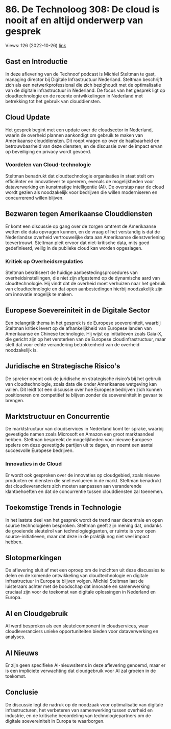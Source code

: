 # 86. De Technoloog 308: De cloud is nooit af en altijd onderwerp van gesprek
Views: 126 (2022-10-26) [link](https://www.youtube.com/watch?v=WaM-mUqdviQ)


 ## Gast en Introductie
In deze aflevering van de Technoof podcast is Michiel Steltman te gast, managing director bij Digitale Infrastructuur Nederland. Steltman beschrijft zich als een netwerkprofessional die zich bezighoudt met de optimalisatie van de digitale infrastructuur in Nederland. De focus van het gesprek ligt op cloudtechnologie en de recente ontwikkelingen in Nederland met betrekking tot het gebruik van clouddiensten.

## Cloud Update
Het gesprek begint met een update over de cloudsector in Nederland, waarin de overheid plannen aankondigt om gebruik te maken van Amerikaanse clouddiensten. Dit roept vragen op over de haalbaarheid en betrouwbaarheid van deze diensten, en de discussie over de impact ervan op beveiliging en privacy wordt gevoerd.

### Voordelen van Cloud-technologie
Steltman benadrukt dat cloudtechnologie organisaties in staat stelt om efficiënter en innovatiever te opereren, evenals de mogelijkheden voor dataverwerking en kunstmatige intelligentie (AI). De overstap naar de cloud wordt gezien als noodzakelijk voor bedrijven die willen moderniseren en concurrerend willen blijven.

## Bezwaren tegen Amerikaanse Clouddiensten
Er komt een discussie op gang over de zorgen omtrent de Amerikaanse wetten die data opvragen kunnen, en de vraag of het verstandig is dat de Nederlandse overheid vertrouwelijke data aan Amerikaanse dienstverlening toevertrouwt. Steltman pleit ervoor dat niet-kritische data, mits goed gedefinieerd, veilig in de publieke cloud kan worden opgeslagen.

### Kritiek op Overheidsregulaties
Steltman bekritiseert de huidige aanbestedingsprocedures van overheidsinstellingen, die niet zijn afgestemd op de dynamische aard van cloudtechnologie. Hij vindt dat de overheid moet verhuizen naar het gebruik van cloudtechnologie en dat open aanbestedingen hierbij noodzakelijk zijn om innovatie mogelijk te maken.

## Europese Soevereiniteit in de Digitale Sector
Een belangrijk thema in het gesprek is de Europese soevereiniteit, waarbij Steltman kritiek levert op de afhankelijkheid van Europese landen van Amerikaanse en Chinese technologie. Hij wijst op initiatieven zoals Gaia-X, die gericht zijn op het versterken van de Europese cloudinfrastructuur, maar stelt dat voor echte verandering betrokkenheid van de overheid noodzakelijk is. 

## Juridische en Strategische Risico's
De spreker noemt ook de juridische en strategische risico’s bij het gebruik van cloudtechnologie, zoals data die onder Amerikaanse wetgeving kan vallen. Dit leidt tot een discussie over hoe Europese bedrijven zich kunnen positioneren om competitief te blijven zonder de soevereiniteit in gevaar te brengen.

## Marktstructuur en Concurrentie
De marktstructuur van cloudservices in Nederland komt ter sprake, waarbij gevestigde namen zoals Microsoft en Amazon een groot marktaandeel hebben. Steltman bespreekt de mogelijkheden voor nieuwe Europese spelers om deze gevestigde partijen uit te dagen, en noemt een aantal succesvolle Europese bedrijven.

### Innovaties in de Cloud
Er wordt ook gesproken over de innovaties op cloudgebied, zoals nieuwe producten en diensten die snel evolueren in de markt. Steltman benadrukt dat cloudleveranciers zich moeten aanpassen aan veranderende klantbehoeften en dat de concurrentie tussen clouddiensten zal toenemen.

## Toekomstige Trends in Technologie
In het laatste deel van het gesprek wordt de trend naar decentrale en open source technologieën besproken. Steltman geeft zijn mening dat, ondanks de groeiende sleutelrol van technologiegiganten, er ruimte is voor open source-initiatieven, maar dat deze in de praktijk nog niet veel impact hebben. 

## Slotopmerkingen
De aflevering sluit af met een oproep om de inzichten uit deze discussies te delen en de komende ontwikkeling van cloudtechnologie en digitale infrastructuur in Europa te blijven volgen. Michiel Steltman laat de luisteraars achter met de boodschap dat innovatie en samenwerking cruciaal zijn voor de toekomst van digitale oplossingen in Nederland en Europa.

## AI en Cloudgebruik
AI werd besproken als een sleutelcomponent in cloudservices, waar cloudleveranciers unieke opportuniteiten bieden voor dataverwerking en analyses.

## AI Nieuws 
Er zijn geen specifieke AI-nieuwsitems in deze aflevering genoemd, maar er is een impliciete verwachting dat cloudgebruik voor AI zal groeien in de toekomst.

## Conclusie
De discussie legt de nadruk op de noodzaak voor optimalisatie van digitale infrastructuren, het verbeteren van samenwerking tussen overheid en industrie, en de kritische beoordeling van technologiepartners om de digitale soevereiniteit in Europa te waarborgen.